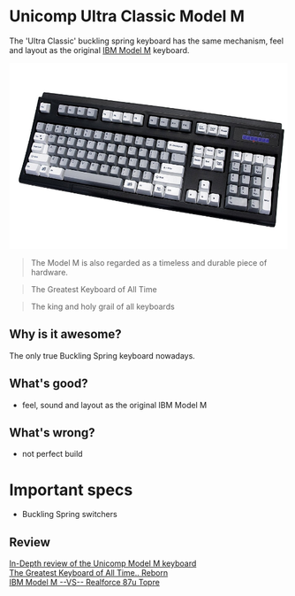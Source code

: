 # Unicomp Ultra Classic Model M

The 'Ultra Classic' buckling spring keyboard has the same mechanism, feel and layout as the original [IBM Model M](https://en.wikipedia.org/wiki/Model_M_keyboard) keyboard.

![img](81u8Wrn0oaL._SL1500_.jpg?style=centerme)

> The Model M is also regarded as a timeless and durable piece of hardware.

> The Greatest Keyboard of All Time

> The king and holy grail of all keyboards

## Why is it awesome?
The only true Buckling Spring keyboard nowadays.

## What's good?
* feel, sound and layout as the original IBM Model M

## What's wrong?
* not perfect build

# Important specs
* Buckling Spring switchers

## Review
[In-Depth review of the Unicomp Model M keyboard](https://youtu.be/4enAm8T26cI) \
[The Greatest Keyboard of All Time.. Reborn](https://youtu.be/D7wmMZmMinM) \
[IBM Model M --VS-- Realforce 87u Topre](https://youtu.be/3YFfRYndgYU)
